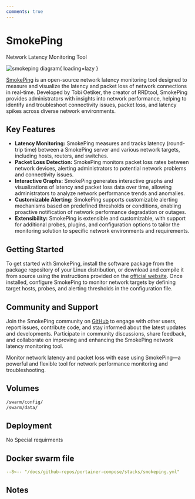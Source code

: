 ```yaml
---
comments: true
---
```


# SmokePing

Network Latency Monitoring Tool

![smokeping diagram](../assets/diagrams/smokeping.png){ loading=lazy }

[SmokePing](https://oss.oetiker.ch/smokeping/) is an open-source network latency monitoring tool designed to measure and visualize the latency and packet loss of network connections in real-time. Developed by Tobi Oetiker, the creator of RRDtool, SmokePing provides administrators with insights into network performance, helping to identify and troubleshoot connectivity issues, packet loss, and latency spikes across diverse network environments.

## Key Features

- **Latency Monitoring:** SmokePing measures and tracks latency (round-trip time) between a SmokePing server and various network targets, including hosts, routers, and switches.
- **Packet Loss Detection:** SmokePing monitors packet loss rates between network devices, alerting administrators to potential network problems and connectivity issues.
- **Interactive Graphs:** SmokePing generates interactive graphs and visualizations of latency and packet loss data over time, allowing administrators to analyze network performance trends and anomalies.
- **Customizable Alerting:** SmokePing supports customizable alerting mechanisms based on predefined thresholds or conditions, enabling proactive notification of network performance degradation or outages.
- **Extensibility:** SmokePing is extensible and customizable, with support for additional probes, plugins, and configuration options to tailor the monitoring solution to specific network environments and requirements.

## Getting Started

To get started with SmokePing, install the software package from the package repository of your Linux distribution, or download and compile it from source using the instructions provided on the [official website](https://oss.oetiker.ch/smokeping/). Once installed, configure SmokePing to monitor network targets by defining target hosts, probes, and alerting thresholds in the configuration file.

## Community and Support

Join the SmokePing community on [GitHub](https://github.com/oetiker/SmokePing) to engage with other users, report issues, contribute code, and stay informed about the latest updates and developments. Participate in community discussions, share feedback, and collaborate on improving and enhancing the SmokePing network latency monitoring tool.

Monitor network latency and packet loss with ease using SmokePing—a powerful and flexible tool for network performance monitoring and troubleshooting.


## Volumes

```bash
/swarm/config/
/swarm/data/
```

## Deployment
No Special requirments

## Docker swarm file
``` yaml linenums="1" 
--8<-- "/docs/github-repos/portainer-compose/stacks/smokeping.yml"
```

## Notes

